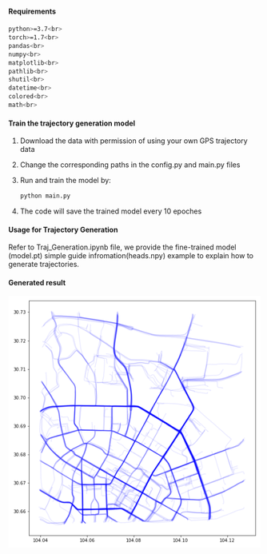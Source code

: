 #### Requirements
```bash
python>=3.7<br>
torch>=1.7<br>
pandas<br>
numpy<br>
matplotlib<br>
pathlib<br>
shutil<br>
datetime<br>
colored<br>
math<br>
```

#### Train the trajectory generation model

1. Download the data with permission of using your own GPS trajectory data

2. Change the corresponding paths in the config.py and main.py files

3. Run and train the model by:

   ```bash
   python main.py 
   ```

4. The code will save the trained model every 10 epoches

#### Usage for Trajectory Generation

Refer to Traj_Generation.ipynb file, we provide the fine-trained model (model.pt) simple guide infromation(heads.npy) example to explain how to generate trajectories.

#### Generated result

![Chengdu](./Chengdu_traj.png)
